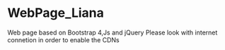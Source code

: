 # WebPage_Liana
Web page based on Bootstrap 4,Js and jQuery
Please look with internet connetion in order to enable the CDNs
